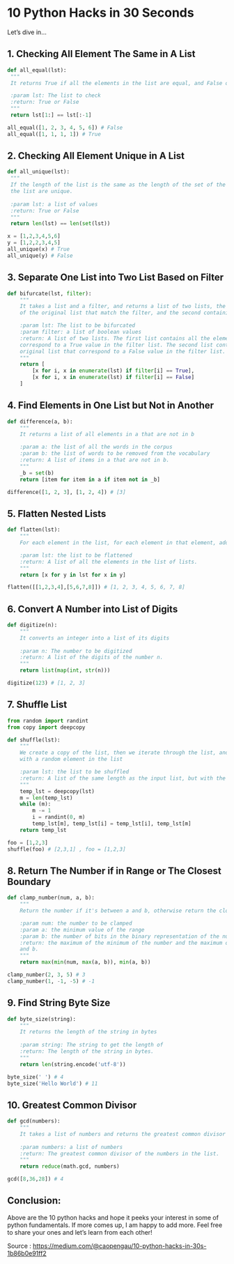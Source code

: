 # 10 Python Hacks in 30 Seconds
Let’s dive in…


## 1. Checking All Element The Same in A List

```python
def all_equal(lst):
 """
 It returns True if all the elements in the list are equal, and False otherwise

 :param lst: The list to check
 :return: True or False
 """
 return lst[1:] == lst[:-1]

all_equal([1, 2, 3, 4, 5, 6]) # False
all_equal([1, 1, 1, 1]) # True
```

## 2. Checking All Element Unique in A List

```python
def all_unique(lst):
 """
 If the length of the list is the same as the length of the set of the list, then all the elements in
 the list are unique.
 
 :param lst: a list of values
 :return: True or False
 """
 return len(lst) == len(set(lst))

x = [1,2,3,4,5,6]
y = [1,2,2,3,4,5]
all_unique(x) # True
all_unique(y) # False
```

## 3. Separate One List into Two List Based on Filter

```python
def bifurcate(lst, filter):
    """
    It takes a list and a filter, and returns a list of two lists, the first containing all the elements
    of the original list that match the filter, and the second containing all the elements that don't

    :param lst: The list to be bifurcated
    :param filter: a list of boolean values
    :return: A list of two lists. The first list contains all the elements of the original list that
    correspond to a True value in the filter list. The second list contains all the elements of the
    original list that correspond to a False value in the filter list.
    """
    return [
        [x for i, x in enumerate(lst) if filter[i] == True],
        [x for i, x in enumerate(lst) if filter[i] == False]
    ]
```

## 4. Find Elements in One List but Not in Another

```python
def difference(a, b):
    """
    It returns a list of all elements in a that are not in b

    :param a: the list of all the words in the corpus
    :param b: the list of words to be removed from the vocabulary
    :return: A list of items in a that are not in b.
    """
    _b = set(b)
    return [item for item in a if item not in _b]

difference([1, 2, 3], [1, 2, 4]) # [3]
```

## 5. Flatten Nested Lists

```python
def flatten(lst):
    """
    For each element in the list, for each element in that element, add that element to the new list.

    :param lst: the list to be flattened
    :return: A list of all the elements in the list of lists.
    """
    return [x for y in lst for x in y]

flatten([[1,2,3,4],[5,6,7,8]]) # [1, 2, 3, 4, 5, 6, 7, 8]
```

## 6. Convert A Number into List of Digits

```python
def digitize(n):
    """
    It converts an integer into a list of its digits
    
    :param n: The number to be digitized
    :return: A list of the digits of the number n.
    """
    return list(map(int, str(n)))

digitize(123) # [1, 2, 3]
```

## 7. Shuffle List

```python
from random import randint
from copy import deepcopy

def shuffle(lst):
    """
    We create a copy of the list, then we iterate through the list, and for each element, we swap it
    with a random element in the list

    :param lst: the list to be shuffled
    :return: A list of the same length as the input list, but with the elements in a random order.
    """
    temp_lst = deepcopy(lst)
    m = len(temp_lst)
    while (m):
        m -= 1
        i = randint(0, m)
        temp_lst[m], temp_lst[i] = temp_lst[i], temp_lst[m]
    return temp_lst

foo = [1,2,3]
shuffle(foo) # [2,3,1] , foo = [1,2,3]
```

## 8. Return The Number if in Range or The Closest Boundary

```python
def clamp_number(num, a, b):
    """
    Return the number if it's between a and b, otherwise return the closest of a or b.

    :param num: the number to be clamped
    :param a: the minimum value of the range
    :param b: the number of bits in the binary representation of the number
    :return: the maximum of the minimum of the number and the maximum of a and b, and the minimum of a
    and b.
    """
    return max(min(num, max(a, b)), min(a, b))

clamp_number(2, 3, 5) # 3
clamp_number(1, -1, -5) # -1
```

## 9. Find String Byte Size

```python
def byte_size(string):
    """
    It returns the length of the string in bytes
    
    :param string: The string to get the length of
    :return: The length of the string in bytes.
    """
    return len(string.encode('utf-8'))

byte_size(' ') # 4
byte_size('Hello World') # 11
```

## 10. Greatest Common Divisor

```python
def gcd(numbers):
    """
    It takes a list of numbers and returns the greatest common divisor of all the numbers in the list
    
    :param numbers: a list of numbers
    :return: The greatest common divisor of the numbers in the list.
    """
    return reduce(math.gcd, numbers)

gcd([8,36,28]) # 4
```

## Conclusion:
Above are the 10 python hacks and hope it peeks your interest in some of python fundamentals. If more comes up, I am happy to add more. Feel free to share your ones and let’s learn from each other!

Source : https://medium.com/@caopengau/10-python-hacks-in-30s-1b86b0e91ff2